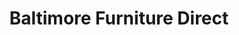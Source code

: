 ---
title: "Baltimore Furniture Direct"
url: /windsor-mill/baltimore-furniture-direct/
shop: Möbel
---